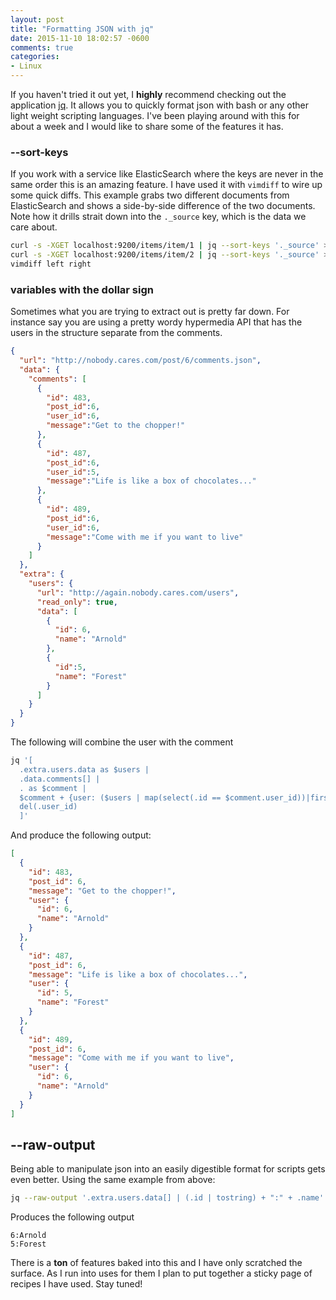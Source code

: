 ```yaml
---
layout: post
title: "Formatting JSON with jq"
date: 2015-11-10 18:02:57 -0600
comments: true
categories: 
- Linux
---
```

If you haven't tried it out yet, I **highly** recommend checking out the
application [jq](https://stedolan.github.io/jq/).  It allows you to quickly
format json with bash or any other light weight scripting languages.  I've been
playing around with this for about a week and I would like to share some of the
features it has.

<!-- more -->

### --sort-keys

If you work with a service like ElasticSearch where the keys are never in the
same order this is an amazing feature.  I have used it with `vimdiff` to wire up
some quick diffs.  This example grabs two different documents from ElasticSearch
and shows a side-by-side difference of the two documents.  Note how it drills
strait down into the `._source` key, which is the data we care about.

``` bash
curl -s -XGET localhost:9200/items/item/1 | jq --sort-keys '._source' > left
curl -s -XGET localhost:9200/items/item/2 | jq --sort-keys '._source' > right
vimdiff left right
```

### variables with the dollar sign

Sometimes what you are trying to extract out is pretty far down.  For instance
say you are using a pretty wordy hypermedia API that has the users in the
structure separate from the comments.

``` json
{
  "url": "http://nobody.cares.com/post/6/comments.json",
  "data": {
    "comments": [
      {
        "id": 483,
        "post_id":6,
        "user_id":6,
        "message":"Get to the chopper!"
      },
      {
        "id": 487,
        "post_id":6,
        "user_id":5,
        "message":"Life is like a box of chocolates..."
      },
      {
        "id": 489,
        "post_id":6,
        "user_id":6,
        "message":"Come with me if you want to live"
      }
    ]
  },
  "extra": {
    "users": {
      "url": "http://again.nobody.cares.com/users",
      "read_only": true,
      "data": [
        {
          "id": 6,
          "name": "Arnold"
        },
        {
          "id":5,
          "name": "Forest"
        }
      ]
    }
  }
}
```

The following will combine the user with the comment

``` bash
jq '[
  .extra.users.data as $users |
  .data.comments[] |
  . as $comment |
  $comment + {user: ($users | map(select(.id == $comment.user_id))|first)} |
  del(.user_id)
  ]'
```

And produce the following output:

``` json
[
  {
    "id": 483,
    "post_id": 6,
    "message": "Get to the chopper!",
    "user": {
      "id": 6,
      "name": "Arnold"
    }
  },
  {
    "id": 487,
    "post_id": 6,
    "message": "Life is like a box of chocolates...",
    "user": {
      "id": 5,
      "name": "Forest"
    }
  },
  {
    "id": 489,
    "post_id": 6,
    "message": "Come with me if you want to live",
    "user": {
      "id": 6,
      "name": "Arnold"
    }
  }
]
```

## --raw-output

Being able to manipulate json into an easily digestible format for scripts gets
even better. Using the same example from above:

``` bash
jq --raw-output '.extra.users.data[] | (.id | tostring) + ":" + .name'
```

Produces the following output

```
6:Arnold
5:Forest
```

There is a **ton** of features baked into this and I have only scratched the
surface.  As I run into uses for them I plan to put together a sticky page of
recipes I have used.  Stay tuned!

